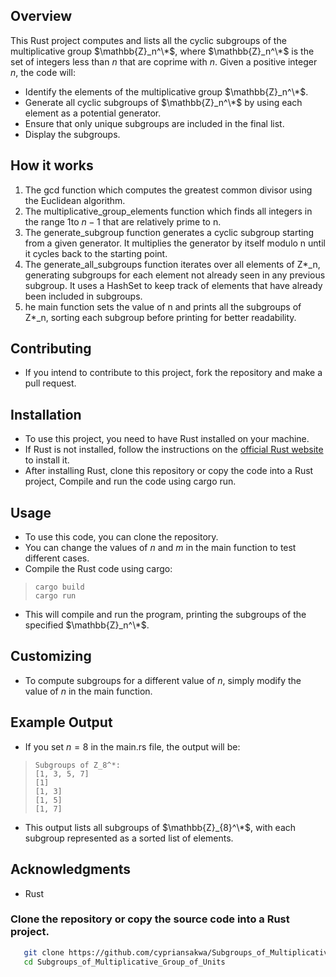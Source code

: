 ## Overview
This Rust project computes and lists all the cyclic subgroups of the multiplicative group $\mathbb{Z}_n^\*$, where $\mathbb{Z}_n^\*$ is the set of integers less than 
$n$ that are coprime with $n$. Given a positive integer $n$, the code will:
- Identify the elements of the multiplicative group $\mathbb{Z}_n^\*$.
- Generate all cyclic subgroups of $\mathbb{Z}_n^\*$ by using each element as a potential generator.
- Ensure that only unique subgroups are included in the final list.
- Display the subgroups.

## How it works
1. The gcd function which computes the greatest common divisor using the Euclidean algorithm.
2. The multiplicative_group_elements function which finds all integers in the range 1to $n-1$ that are relatively prime to n.
3. The generate_subgroup function generates a cyclic subgroup starting from a given generator. It multiplies the generator by itself modulo n until it cycles back to the starting point.
4. The generate_all_subgroups function iterates over all elements of Z*_n, generating subgroups for each element not already seen in any previous subgroup.
   It uses a HashSet to keep track of elements that have already been included in subgroups.
5. he main function sets the value of n and prints all the subgroups of Z*_n, sorting each subgroup before printing for better readability.

 ## Contributing
  - If you intend to contribute to this project, fork the repository and make a pull request.

  ## Installation

- To use this project, you need to have Rust installed on your machine.
- If Rust is not installed, follow the instructions on the [official Rust website](https://www.rust-lang.org/tools/install) to install it.
- After installing Rust, clone this repository or copy the code into a Rust project, Compile and run the code using cargo run.
## Usage
- To use this code, you can clone the repository.
- You can change the values of $n$ and $m$ in the main function to test different cases.
- Compile the Rust code using cargo:
>```
>cargo build
>cargo run
- This will compile and run the program, printing the subgroups of the specified $\mathbb{Z}_n^\*$.
## Customizing
- To compute subgroups for a different value of $n$, simply modify the value of $n$ in the main function.
## Example Output
- If you set $n = 8$ in the main.rs file, the output will be:
>```
>Subgroups of Z_8^*:
>[1, 3, 5, 7]
>[1]
>[1, 3]      
>[1, 5]      
>[1, 7]  
- This output lists all subgroups of $\mathbb{Z}_{8}^\*$, with each subgroup represented as a sorted list of elements.
## Acknowledgments
- Rust
### Clone the repository or copy the source code into a Rust project.
```bash
   git clone https://github.com/cypriansakwa/Subgroups_of_Multiplicative_Group_of_Units.git
   cd Subgroups_of_Multiplicative_Group_of_Units
